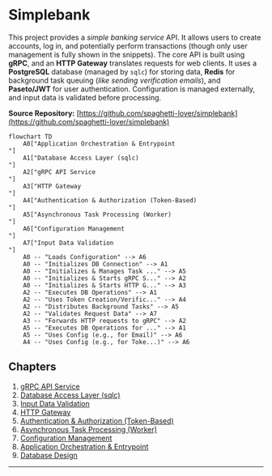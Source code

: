 # Simplebank

This project provides a _simple banking service_ API.
It allows users to create accounts, log in, and potentially perform transactions (though only user management is fully shown in the snippets).
The core API is built using **gRPC**, and an **HTTP Gateway** translates requests for web clients.
It uses a **PostgreSQL** database (managed by `sqlc`) for storing data, **Redis** for background task queuing (_like sending verification emails_), and **Paseto/JWT** for user authentication.
Configuration is managed externally, and input data is validated before processing.

**Source Repository:** [https://github.com/spaghetti-lover/simplebank](https://github.com/spaghetti-lover/simplebank)

```mermaid
flowchart TD
    A0["Application Orchestration & Entrypoint
"]
    A1["Database Access Layer (sqlc)
"]
    A2["gRPC API Service
"]
    A3["HTTP Gateway
"]
    A4["Authentication & Authorization (Token-Based)
"]
    A5["Asynchronous Task Processing (Worker)
"]
    A6["Configuration Management
"]
    A7["Input Data Validation
"]
    A0 -- "Loads Configuration" --> A6
    A0 -- "Initializes DB Connection" --> A1
    A0 -- "Initializes & Manages Task ..." --> A5
    A0 -- "Initializes & Starts gRPC S..." --> A2
    A0 -- "Initializes & Starts HTTP G..." --> A3
    A2 -- "Executes DB Operations" --> A1
    A2 -- "Uses Token Creation/Verific..." --> A4
    A2 -- "Distributes Background Tasks" --> A5
    A2 -- "Validates Request Data" --> A7
    A3 -- "Forwards HTTP requests to gRPC" --> A2
    A5 -- "Executes DB Operations for ..." --> A1
    A5 -- "Uses Config (e.g., for Email)" --> A6
    A4 -- "Uses Config (e.g., for Toke...)" --> A6
```

## Chapters

1. [gRPC API Service
   ](doc/01_grpc_api_service_.md)
2. [Database Access Layer (sqlc)
   ](doc/02_database_access_layer__sqlc__.md)
3. [Input Data Validation
   ](doc/03_input_data_validation_.md)
4. [HTTP Gateway
   ](doc/04_http_gateway_.md)
5. [Authentication & Authorization (Token-Based)
   ](doc/05_authentication___authorization__token_based__.md)
6. [Asynchronous Task Processing (Worker)
   ](doc/06_asynchronous_task_processing__worker__.md)
7. [Configuration Management
   ](doc/07_configuration_management_.md)
8. [Application Orchestration & Entrypoint
   ](doc/08_application_orchestration___entrypoint_.md)
9. [Database Design
   ](doc/09_database_design.md)

---
